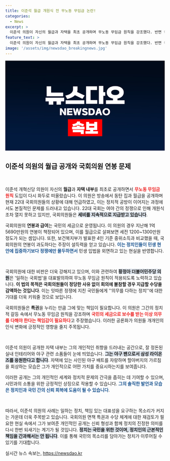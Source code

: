 ```yaml
---
title: 이준석 월급 개원식 전 무노동 무임금 논란!
categories:
  - News
excerpt: >
  이준석 의원이 자신의 월급과 자택을 최초 공개하며 무노동 무임금 원칙을 강조했다. 반면 국회는 정쟁으로 허송세월 중, 과다한 세비에 대한 비판이 커지고 있다.
feature_text: >
  이준석 의원이 자신의 월급과 자택을 최초 공개하며 무노동 무임금 원칙을 강조했다. 반면 국회는 정쟁으로 허송세월 중, 과다한 세비에 대한 비판이 커지고 있다.
image: '/assets/img/newsdao_breakingnews.jpg'
---
```


<p><img src="/assets/img/newsdao_breakingnews.jpg" alt="koreaapp 속보" /></p>

<h2 data-ke-size="size26">이준석 의원의 월급 공개와 국회의원 연봉 문제</h2>

<p data-ke-size="size16">&nbsp;</p>  

<p>이준석 개혁신당 의원이 자신의 <b>월급</b>과 <b>자택 내부</b>를 최초로 공개하면서 <b><span style="color: #ee2323;">무노동 무임금 원칙</span></b> 도입이 다시 화두로 떠올랐습니다. 이 의원은 방송에서 동탄 집과 월급을 공개하며 현재 22대 국회의원들의 상황에 대해 언급하였고, 이는 정치적 공방이 이어지는 과정에서도 본질적인 문제를 드러내고 있습니다. 22대 국회는 여야 간의 정쟁으로 인해 개원식조차 열지 못하고 있지만, 국회의원들은 <b><span style="background-color: #21538527;">세비를 지속적으로 지급받고 있습니다</span></b>.</p>

<p>국회의원의 <b>연봉과 급여</b>는 국민의 세금으로 운영됩니다. 이 의원의 경우 지난해 1억5690만원의 연봉이 책정되어 있으며, 이를 월급으로 살펴보면 세전 1200~1300만원 정도가 되는 셈입니다. 또한, 보건복지부가 발표한 4인 기준 중위소득과 비교했을 때, 국회의원의 연봉이 과도하다는 주장이 설득력을 얻고 있습니다. <b><span style="color: #1a5490;">이는 정치인들이 민생 현안에 집중하기보다 정쟁에만 몰두하면서</span></b> 민생 입법을 외면하고 있는 현실을 반영합니다.</p>

<p data-ke-size="size16">&nbsp;</p>  

<p>국회의원에 대한 비판은 더욱 강해지고 있으며, 이와 관련하여 <b><span style="background-color: #21538527;">황정아 더불어민주당 의원</span></b>은 '일하는 국회법'을 대표발의하여 무노동 무임금 원칙이 적용되도록 노력하고 있습니다. <b>이 법의 목적은 국회의원들이 정당한 사유 없이 회의에 불참할 경우 지급할 수당을 감액하는 것입니다</b>. 이는 잇따른 정쟁에 지친 국민들에게 ''의무를 다하는 정치''에 대한 기대를 더욱 키워줄 것으로 보입니다.</p>

<p>국회의원들은 <b>특권</b>을 누리는 만큼 그에 맞는 책임이 필요합니다. 이 의원은 그간의 정치적 갈등 속에서 무노동 무임금 원칙을 강조하며 <b><span style="color: #ee2323;">국민의 세금으로 보수를 받는 이상 의무를 다해야 한다는 책임감이 필요하다</span></b>고 주장했습니다. 이러한 공론화가 의원들 개개인의 인식 변화에 긍정적인 영향을 줄지 주목됩니다.</p>

<p data-ke-size="size16">&nbsp;</p>  

<p>이준석 의원이 공개한 자택 내부는 그의 개인적인 취향을 드러내는 공간으로, 잘 정돈된 실내 인테리어와 야구 관련 소품들이 눈에 띄었습니다. <b><span style="background-color: #21538527;">그는 야구 팬으로서 삼성 라이온즈를 응원한다고 합니다</span></b>. 자택에 있는 사인된 야구 배트를 자랑하며 할아버지의 가르침을 회상하는 모습은 그가 개인적으로 어떤 가치를 중요시하는지를 보여줍니다.</p>

<p>이러한 공개는 그의 개인적인 세계와 정치적 문제의 간극을 좁히는 데 기여할 수 있으며, 시민과의 소통을 위한 긍정적인 상징으로 작용할 수 있습니다. <b><span style="color: #1a5490;">그의 솔직한 발언과 모습은 정치인과 국민 간의 신뢰 회복에 도움이 될 수 있습니다</span></b>.</p>

<p data-ke-size="size16">&nbsp;</p>  

<p>따라서, 이준석 의원의 사례는 일하는 정치, 책임 있는 대표성을 요구하는 목소리가 커지는 가운데 더욱 주목받고 있습니다. 국회의원 면책 특권과 수당 체계에 대한 재검토가 필요한 현실 속에서 그가 보여준 개인적인 공개는 신뢰 형성과 함께 정치의 진정한 의미를 다시 한번 되새기는 계기가 될 것입니다. <b><span style="background-color: #21538527;">정치는 국민을 위한 것이며, 정치인의 근본적인 책임을 간과해서는 안 됩니다</span></b>. 이를 통해 국민의 목소리를 담아가는 정치가 이루어질 수 있기를 기대합니다.</p>
실시간 뉴스 속보는, <a href="https://newsdao.kr" rel="dofollow">https://newsdao.kr</a>


